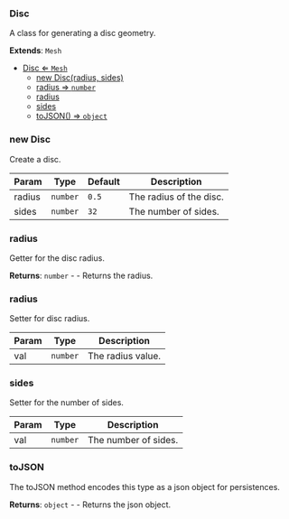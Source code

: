 <a name="Disc"></a>

### Disc 
A class for generating a disc geometry.


**Extends**: <code>Mesh</code>  

* [Disc ⇐ <code>Mesh</code>](#Disc)
    * [new Disc(radius, sides)](#new-Disc)
    * [radius ⇒ <code>number</code>](#radius)
    * [radius](#radius)
    * [sides](#sides)
    * [toJSON() ⇒ <code>object</code>](#toJSON)

<a name="new_Disc_new"></a>

### new Disc
Create a disc.


| Param | Type | Default | Description |
| --- | --- | --- | --- |
| radius | <code>number</code> | <code>0.5</code> | The radius of the disc. |
| sides | <code>number</code> | <code>32</code> | The number of sides. |

<a name="Disc+radius"></a>

### radius 
Getter for the disc radius.


**Returns**: <code>number</code> - - Returns the radius.  
<a name="Disc+radius"></a>

### radius
Setter for disc radius.



| Param | Type | Description |
| --- | --- | --- |
| val | <code>number</code> | The radius value. |

<a name="Disc+sides"></a>

### sides
Setter for the number of sides.



| Param | Type | Description |
| --- | --- | --- |
| val | <code>number</code> | The number of sides. |

<a name="Disc+toJSON"></a>

### toJSON
The toJSON method encodes this type as a json object for persistences.


**Returns**: <code>object</code> - - Returns the json object.  
